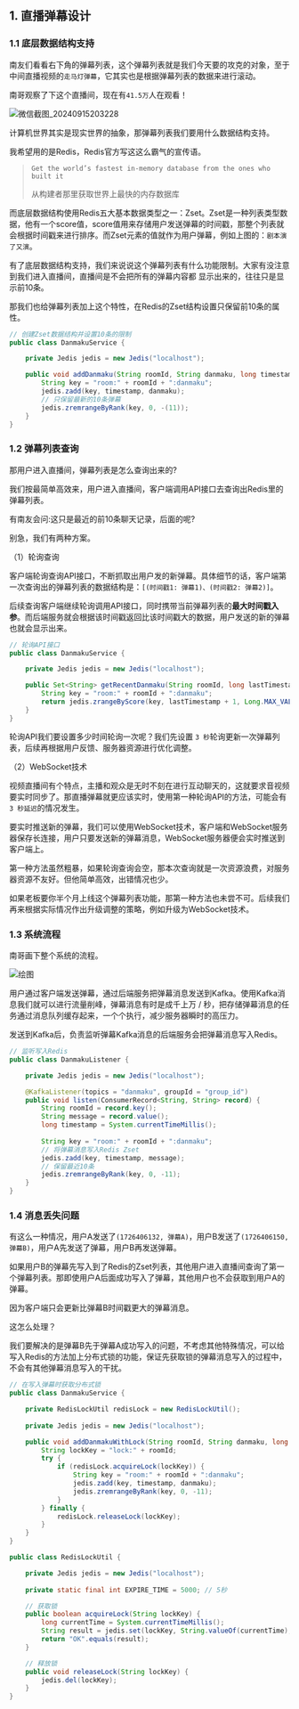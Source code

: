 ## 1. 直播弹幕设计

### 1.1 底层数据结构支持

南友们看看右下角的弹幕列表，这个弹幕列表就是我们今天要的攻克的对象，至于中间直播视频的`走马灯弹幕`，它其实也是根据弹幕列表的数据来进行滚动。

南哥观察了下这个直播间，现在有`41.5万`人在观看！

![微信截图_20240915203228](D:\Users\win\Desktop\微信截图_20240915203228.png)

计算机世界其实是现实世界的抽象，那弹幕列表我们要用什么数据结构支持。

我希望用的是Redis，Redis官方写这这么霸气的宣传语。

> `Get the world’s fastest in-memory database from the ones who built it`
>
> 从构建者那里获取世界上最快的内存数据库

而底层数据结构使用Redis五大基本数据类型之一：Zset。Zset是一种列表类型数据，他有一个score值，score值用来存储用户发送弹幕的时间戳，那整个列表就会根据时间戳来进行排序。而Zset元素的值就作为用户弹幕，例如上图的：`剧本演了又演`。

有了底层数据结构支持，我们来说说这个弹幕列表有什么功能限制。大家有没注意到我们进入直播间，直播间是不会把所有的弹幕内容都
显示出来的，往往只是显示前10条。

那我们也给弹幕列表加上这个特性，在Redis的Zset结构设置只保留前10条的属性。

```java
// 创建Zset数据结构并设置10条的限制
public class DanmakuService {

    private Jedis jedis = new Jedis("localhost");

    public void addDanmaku(String roomId, String danmaku, long timestamp) {
        String key = "room:" + roomId + ":danmaku";
        jedis.zadd(key, timestamp, danmaku);
        // 只保留最新的10条弹幕
        jedis.zremrangeByRank(key, 0, -(11));
    }
}
```



### 1.2 弹幕列表查询

那用户进入直播间，弹幕列表是怎么查询出来的?

我们按最简单高效来，用户进入直播间，客户端调用API接口去查询出Redis里的弹幕列表。

有南友会问:这只是最近的前10条聊天记录，后面的呢?

别急，我们有两种方案。

（1）轮询查询

客户端轮询查询API接口，不断抓取出用户发的新弹幕。具体细节的话，客户端第一次查询出的弹幕列表的数据结构是：`[(时间戳1: 弹幕1)、(时间戳2: 弹幕2)]`。

后续查询客户端继续轮询调用API接口，同时携带当前弹幕列表的**最大时间戳入参**。而后端服务就会根据该时间戳返回比该时间戳大的数据，用户发送的新的弹幕也就会显示出来。

```java
// 轮询API接口
public class DanmakuService {

    private Jedis jedis = new Jedis("localhost");

    public Set<String> getRecentDanmaku(String roomId, long lastTimestamp) {
        String key = "room:" + roomId + ":danmaku";
        return jedis.zrangeByScore(key, lastTimestamp + 1, Long.MAX_VALUE);
    }
}

```

轮询API我们要设置多少时间轮询一次呢？我们先设置 `3 秒`轮询更新一次弹幕列表，后续再根据用户反馈、服务器资源进行优化调整。

（2）WebSocket技术

视频直播间有个特点，主播和观众是无时不刻在进行互动聊天的，这就要求音视频要实时同步了。那直播弹幕就更应该实时，使用第一种轮询API的方法，可能会有 `3 秒延迟`的情况发生。

要实时推送新的弹幕，我们可以使用WebSocket技术，客户端和WebSocket服务器保存长连接，用户只要发送新的弹幕消息，WebSocket服务器便会实时推送到客户端上。

第一种方法虽然粗暴，如果轮询查询会空，那本次查询就是一次资源浪费，对服务器资源不友好。但他简单高效，出错情况也少。

如果老板要你半个月上线这个弹幕列表功能，那第一种方法也未尝不可。后续我们再来根据实际情况作出升级调整的策略，例如升级为WebSocket技术。

### 1.3 系统流程

南哥画下整个系统的流程。

![绘图](D:\Users\win\Desktop\绘图.png)

用户通过客户端发送弹幕，通过后端服务把弹幕消息发送到Kafka。使用Kafka消息我们就可以进行流量削峰，弹幕消息有时是成千上万 / 秒，把存储弹幕消息的任务通过消息队列缓存起来，一个个执行，减少服务器瞬时的高压力。

发送到Kafka后，负责监听弹幕Kafka消息的后端服务会把弹幕消息写入Redis。

```java
// 监听写入Redis
public class DanmakuListener {

    private Jedis jedis = new Jedis("localhost");

    @KafkaListener(topics = "danmaku", groupId = "group_id")
    public void listen(ConsumerRecord<String, String> record) {
        String roomId = record.key();
        String message = record.value();
        long timestamp = System.currentTimeMillis();
        
        String key = "room:" + roomId + ":danmaku";
        // 将弹幕消息写入Redis Zset
        jedis.zadd(key, timestamp, message);
        // 保留最近10条
        jedis.zremrangeByRank(key, 0, -11);
    }
}
```

### 1.4 消息丢失问题

有这么一种情况，用户A发送了`(1726406132, 弹幕A)`，用户B发送了`(1726406150, 弹幕B)`，用户A先发送了弹幕，用户B再发送弹幕。

如果用户B的弹幕先写入到了Redis的Zset列表，其他用户进入直播间查询了第一个弹幕列表。那即使用户A后面成功写入了弹幕，其他用户也不会获取到用户A的弹幕。

因为客户端只会更新比弹幕B时间戳更大的弹幕消息。

这怎么处理？

我们要解决的是弹幕B先于弹幕A成功写入的问题，不考虑其他特殊情况，可以给写入Redis的方法加上分布式锁的功能，保证先获取锁的弹幕消息写入的过程中，不会有其他弹幕消息写入的干扰。

```java
// 在写入弹幕时获取分布式锁
public class DanmakuService {

    private RedisLockUtil redisLock = new RedisLockUtil();
    
    private Jedis jedis = new Jedis("localhost");

    public void addDanmakuWithLock(String roomId, String danmaku, long timestamp) {
        String lockKey = "lock:" + roomId;
        try {
            if (redisLock.acquireLock(lockKey)) {
                String key = "room:" + roomId + ":danmaku";
                jedis.zadd(key, timestamp, danmaku);
                jedis.zremrangeByRank(key, 0, -11);
            }
        } finally {
            redisLock.releaseLock(lockKey);
        }
    }
}
```

```java
public class RedisLockUtil {

    private Jedis jedis = new Jedis("localhost");
    
    private static final int EXPIRE_TIME = 5000; // 5秒

    // 获取锁
    public boolean acquireLock(String lockKey) {
        long currentTime = System.currentTimeMillis();
        String result = jedis.set(lockKey, String.valueOf(currentTime), "NX", "PX", EXPIRE_TIME);
        return "OK".equals(result);
    }

    // 释放锁
    public void releaseLock(String lockKey) {
        jedis.del(lockKey);
    }
}
```

